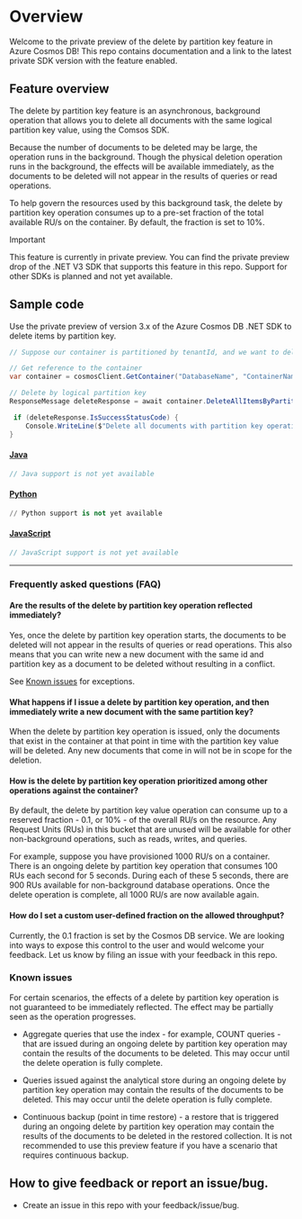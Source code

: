 # Overview
Welcome to the private preview of the delete by partition key feature in Azure Cosmos DB! This repo contains documentation and a link to the latest private SDK version with the feature enabled. 

## Feature overview
 
The delete by partition key feature is an asynchronous, background operation that allows you to delete all documents with the same logical partition key value, using the Comsos SDK.

Because the number of documents to be deleted may be large, the operation runs in the background. Though the physical deletion operation runs in the background, the effects will be available immediately, as the documents to be deleted will not appear in the results of queries or read operations. 

To help govern the resources used by this background task, the delete by partition key operation consumes up to a pre-set fraction of the total available RU/s on the container. By default, the fraction is set to 10%. 

> [!IMPORTANT]
> This feature is currently in private preview. You can find the private preview drop of the .NET V3 SDK that supports this feature in this repo. Support for other SDKs is planned and not yet available. 

## Sample code
Use the private preview of version 3.x of the Azure Cosmos DB .NET SDK to delete items by partition key. 

```csharp
// Suppose our container is partitioned by tenantId, and we want to delete all the data for a particular tenant Contoso

// Get reference to the container
var container = cosmosClient.GetContainer("DatabaseName", "ContainerName");

// Delete by logical partition key
ResponseMessage deleteResponse = await container.DeleteAllItemsByPartitionKeyStreamAsync(new PartitionKey("Contoso"));

 if (deleteResponse.IsSuccessStatusCode) {
    Console.WriteLine($"Delete all documents with partition key operation has successfully started");
}
```
#### [Java](#tab/java-example)
```java
// Java support is not yet available
```

#### [Python](#tab/python-example)
```python
// Python support is not yet available
```

#### [JavaScript](#tab/javascript-example)
```javascript
// JavaScript support is not yet available
```
--- 

### Frequently asked questions (FAQ)
#### Are the results of the delete by partition key operation reflected immediately?
Yes, once the delete by partition key operation starts, the documents to be deleted will not appear in the results of queries or read operations. This also means that you can write new a new document with the same id and partition key as a document to be deleted without resulting in a conflict.

See [Known issues](#known-issues) for exceptions. 

#### What happens if I issue a delete by partition key operation, and then immediately write a new document with the same partition key?
When the delete by partition key operation is issued, only the documents that exist in the container at that point in time with the partition key value will be deleted. Any new documents that come in will not be in scope for the deletion. 

#### How is the delete by partition key operation prioritized among other operations against the container?
By default, the delete by partition key value operation can consume up to a reserved fraction - 0.1, or 10% - of the overall RU/s on the resource. Any Request Units (RUs) in this bucket that are unused will be available for other non-background operations, such as reads, writes, and queries. 

For example, suppose you have provisioned 1000 RU/s on a container. There is an ongoing delete by partition key operation that consumes 100 RUs each second for 5 seconds. During each of these 5 seconds, there are 900 RUs available for non-background database operations. Once the delete operation is complete, all 1000 RU/s are now available again. 

#### How do I set a custom user-defined fraction on the allowed throughput?
Currently, the 0.1 fraction is set by the Cosmos DB service. We are looking into ways to expose this control to the user and would welcome your feedback. Let us know by filing an issue with your feedback in this repo.

### Known issues
For certain scenarios, the effects of a delete by partition key operation is not guaranteed to be immediately reflected. The effect may be partially seen as the operation progresses. 

- Aggregate queries that use the index - for example, COUNT queries - that are issued during an ongoing delete by partition key operation may contain the results of the documents to be deleted. This may occur until the delete operation is fully complete.

- Queries issued against the analytical store during an ongoing delete by partition key operation may contain the results of the documents to be deleted. This may occur until the delete operation is fully complete.

- Continuous backup (point in time restore) - a restore that is triggered during an ongoing delete by partition key operation may contain the results of the documents to be deleted in the restored collection. It is not recommended to use this preview feature if you have a scenario that requires continuous backup. 

## How to give feedback or report an issue/bug.
* Create an issue in this repo with your feedback/issue/bug.
